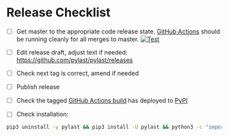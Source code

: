 # Release Checklist

* [ ] Get master to the appropriate code release state.
      [GitHub Actions](https://github.com/pylast/pylast/actions) should be running cleanly for
      all merges to master.
      [![Test](https://github.com/pylast/pylast/workflows/Test/badge.svg)](https://github.com/pylast/pylast/actions)

* [ ] Edit release draft, adjust text if needed:
      https://github.com/pylast/pylast/releases

* [ ] Check next tag is correct, amend if needed

* [ ] Publish release

* [ ] Check the tagged [GitHub Actions build](https://github.com/pylast/pylast/actions?query=workflow%3ADeploy)
      has deployed to [PyPI](https://pypi.org/project/pylast/#history)

* [ ] Check installation:

```bash
pip3 uninstall -y pylast && pip3 install -U pylast && python3 -c "import pylast; print(pylast.__version__)"
```
